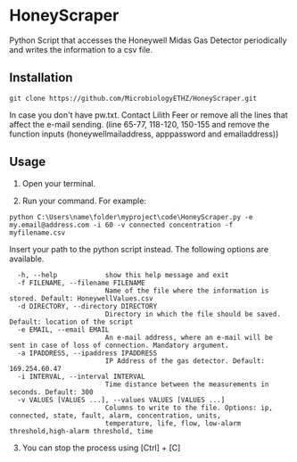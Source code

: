 # HoneyScraper
Python Script that accesses the Honeywell Midas Gas Detector periodically and writes the information to a csv file.

## Installation
```
git clone https://github.com/MicrobiologyETHZ/HoneyScraper.git
```
In case you don't have pw.txt. Contact Lilith Feer or remove all the lines that affect the e-mail sending. (line 65-77, 118-120, 150-155 and remove the function inputs (honeywellmailaddress, apppassword and emailaddress))

## Usage
1) Open your terminal.

2) Run your command.
For example:
```
python C:\Users\name\folder\myproject\code\HoneyScraper.py -e my.email@address.com -i 60 -v connected concentration -f myfilename.csv
```
Insert your path to the python script instead.
The following options are available.
```
  -h, --help            show this help message and exit
  -f FILENAME, --filename FILENAME
                        Name of the file where the information is stored. Default: HoneywellValues.csv
  -d DIRECTORY, --directory DIRECTORY
                        Directory in which the file should be saved. Default: location of the script
  -e EMAIL, --email EMAIL
                        An e-mail address, where an e-mail will be sent in case of loss of connection. Mandatory argument.
  -a IPADDRESS, --ipaddress IPADDRESS
                        IP Address of the gas detector. Default: 169.254.60.47
  -i INTERVAL, --interval INTERVAL
                        Time distance between the measurements in seconds. Default: 300
  -v VALUES [VALUES ...], --values VALUES [VALUES ...]
                        Columns to write to the file. Options: ip, connected, state, fault, alarm, concentration, units,
                        temperature, life, flow, low-alarm threshold,high-alarm threshold, time
```

3) You can stop the process using [Ctrl] + [C]

